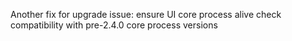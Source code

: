 Another fix for upgrade issue: ensure UI core process alive check compatibility with pre-2.4.0 core process versions
